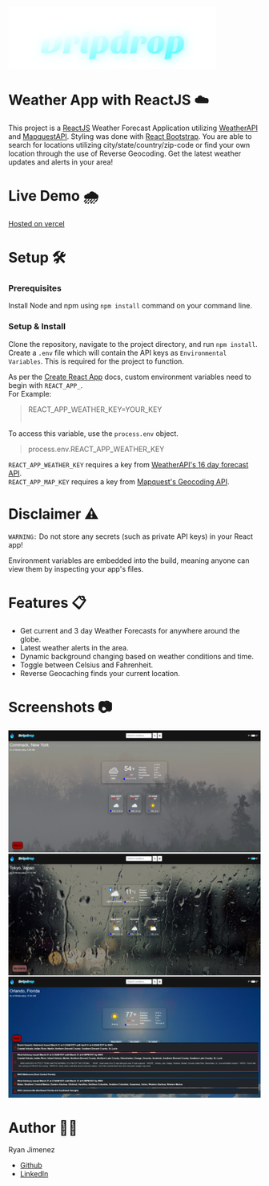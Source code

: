 <img src="https://github.com/Jimenez0106/weather-app/blob/master/src/images/README/Dripdrop.png" alt="App Logo"/>

# Weather App with ReactJS :cloud:

This project is a [ReactJS](https://reactjs.org/) Weather Forecast Application utilizing [WeatherAPI](https://www.weatherapi.com/) and [MapquestAPI](https://developer.mapquest.com/). Styling was done with [React Bootstrap](https://react-bootstrap.github.io/). You are able to search for locations utilizing city/state/country/zip-code or find your own location through the use of Reverse Geocoding. Get the latest weather updates and alerts in your area!

# Live Demo :cloud_with_rain:

[Hosted on vercel](https://weather-app-theta-sooty.vercel.app/)

# Setup :hammer_and_wrench:

### Prerequisites
Install Node and npm using `npm install` command on your command line.

### Setup & Install
Clone the repository, navigate to the project directory, and run `npm install`.<br />
Create a `.env` file which will contain the API keys as `Environmental Variables`. This is required for the project to function.

As per the [Create React App](https://create-react-app.dev/docs/adding-custom-environment-variables/) docs, custom environment variables need to begin with `REACT_APP_`.<br />
For Example:

> REACT_APP_WEATHER_KEY=YOUR_KEY <br /> <br />

To access this variable, use the `process.env` object.<br />

> process.env.REACT_APP_WEATHER_KEY

`REACT_APP_WEATHER_KEY` requires a key from [WeatherAPI's 16 day forecast API](https://openweathermap.org/forecast16).<br />
`REACT_APP_MAP_KEY` requires a key from [Mapquest's Geocoding API](https://developer.mapquest.com/documentation/geocoding-api/).

# Disclaimer :warning:

`WARNING:` Do not store any secrets (such as private API keys) in your React app!

Environment variables are embedded into the build, meaning anyone can view them by inspecting your app's files.

# Features :clipboard:

- Get current and 3 day Weather Forecasts for anywhere around the globe.
- Latest weather alerts in the area.
- Dynamic background changing based on weather conditions and time.
- Toggle between Celsius and Fahrenheit.
- Reverse Geocaching finds your current location.

# Screenshots :camera:

<img src="https://github.com/Jimenez0106/weather-app/blob/master/src/images/README/Screenshot_1.png?raw=true" alt="Screenshot 1">
<img src="https://github.com/Jimenez0106/weather-app/blob/master/src/images/README/Screenshot_2.png?raw=true" alt="Screenshot 2">
<img src="https://github.com/Jimenez0106/weather-app/blob/master/src/images/README/Screenshot_3.png?raw=true" alt="Screenshot 3">

# Author :raising_hand_man:

Ryan Jimenez

- [Github](https://github.com/Jimenez0106)
- [LinkedIn](https://www.linkedin.com/in/ryan-l-jimenez/)
